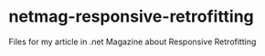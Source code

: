 netmag-responsive-retrofitting
==============================

Files for my article in .net Magazine about Responsive Retrofitting